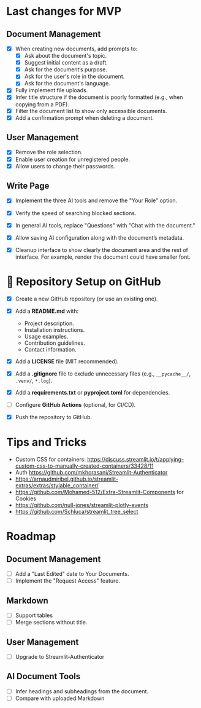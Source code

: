 # Last changes for MVP

## Document Management
- [X] When creating new documents, add prompts to:
  - [X] Ask about the document's topic.
  - [X] Suggest initial content as a draft.
  - [X] Ask for the document’s purpose.
  - [X] Ask for the user's role in the document.
  - [X] Ask for the document's language.
- [X] Fully implement file uploads.
- [X] Infer title structure if the document is poorly formatted (e.g., when copying from a PDF).
- [X] Filter the document list to show only accessible documents.
- [X] Add a confirmation prompt when deleting a document.
## User Management
- [X] Remove the role selection.
- [X] Enable user creation for unregistered people.
- [X] Allow users to change their passwords.
  
## Write Page
- [X] Implement the three AI tools and remove the "Your Role" option.
- [X] Verify the speed of searching blocked sections.
- [X] In general AI tools, replace "Questions" with "Chat with the document."
- [X] Allow saving AI configuration along with the document’s metadata.
- [X] Cleanup interface to show clearly the document area and the rest of interface. For example, render the document could have smaller font.


# 📂 Repository Setup on GitHub
- [X] Create a new GitHub repository (or use an existing one).
- [X] Add a **README.md** with:
  - Project description.
  - Installation instructions.
  - Usage examples.
  - Contribution guidelines.
  - Contact information.
- [X] Add a **LICENSE** file (MIT recommended).
- [X] Add a **.gitignore** file to exclude unnecessary files (e.g., `__pycache__/`, `.venv/`, `*.log`).
- [X] Add a **requirements.txt** or **pyproject.toml** for dependencies.
- [ ] Configure **GitHub Actions** (optional, for CI/CD).
- [X] Push the repository to GitHub.
  

# Tips and Tricks

- Custom CSS for containers: https://discuss.streamlit.io/t/applying-custom-css-to-manually-created-containers/33428/11
- Auth https://github.com/mkhorasani/Streamlit-Authenticator
- https://arnaudmiribel.github.io/streamlit-extras/extras/stylable_container/
- https://github.com/Mohamed-512/Extra-Streamlit-Components for Cookies
- https://github.com/null-jones/streamlit-plotly-events 
- https://github.com/Schluca/streamlit_tree_select
  

# Roadmap

## Document Management
- [ ] Add a "Last Edited" date to Your Documents.
- [ ] Implement the "Request Access" feature.

## Markdown
- [ ] Support tables
- [ ] Merge sections without title.

## User Management
- [ ] Upgrade to Streamlit-Authenticator

## AI Document Tools
- [ ] Infer headings and subheadings from the document.
- [ ] Compare with uploaded Markdown

